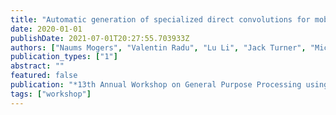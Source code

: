 ```yaml
---
title: "Automatic generation of specialized direct convolutions for mobile GPUs"
date: 2020-01-01
publishDate: 2021-07-01T20:27:55.703933Z
authors: ["Naums Mogers", "Valentin Radu", "Lu Li", "Jack Turner", "Michael F. P. O'Boyle", "Christophe Dubach"]
publication_types: ["1"]
abstract: ""
featured: false
publication: "*13th Annual Workshop on General Purpose Processing using Graphics Processing Unit (<span style=\"font-weight:bold\">GPGPU@PPoPP</span>)*"
tags: ["workshop"]
---
```


